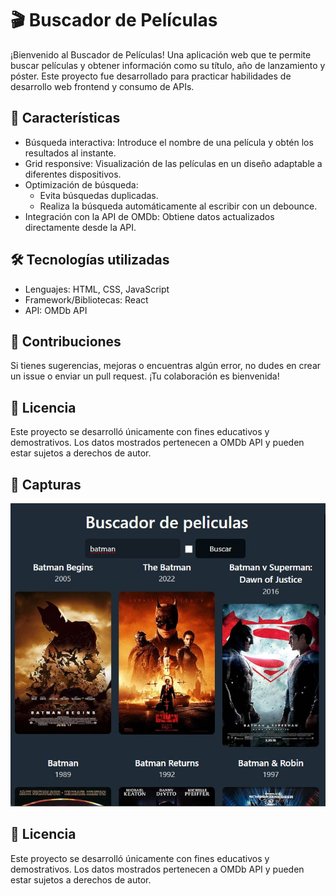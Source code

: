 # 🎬 Buscador de Películas
¡Bienvenido al Buscador de Películas! Una aplicación web que te permite buscar películas y obtener información como su título, año de lanzamiento y póster. Este proyecto fue desarrollado para practicar habilidades de desarrollo web frontend y consumo de APIs.

## 🚀 Características
- Búsqueda interactiva: Introduce el nombre de una película y obtén los resultados al instante.  
- Grid responsive: Visualización de las películas en un diseño adaptable a diferentes dispositivos.  
- Optimización de búsqueda:  
  * Evita búsquedas duplicadas.  
  * Realiza la búsqueda automáticamente al escribir con un debounce.  
- Integración con la API de OMDb: Obtiene datos actualizados directamente desde la API.

## 🛠️ Tecnologías utilizadas
- Lenguajes: HTML, CSS, JavaScript  
- Framework/Bibliotecas: React  
- API: OMDb API  

## 🤝 Contribuciones
Si tienes sugerencias, mejoras o encuentras algún error, no dudes en crear un issue o enviar un pull request. ¡Tu colaboración es bienvenida!  

## 📝 Licencia
Este proyecto se desarrolló únicamente con fines educativos y demostrativos. Los datos mostrados pertenecen a OMDb API y pueden estar sujetos a derechos de autor.

## 🌟 Capturas
![Imagen de muestra](./public/Bp.jpg)

## 📝 Licencia
Este proyecto se desarrolló únicamente con fines educativos y demostrativos. Los datos mostrados pertenecen a OMDb API y pueden estar sujetos a derechos de autor.